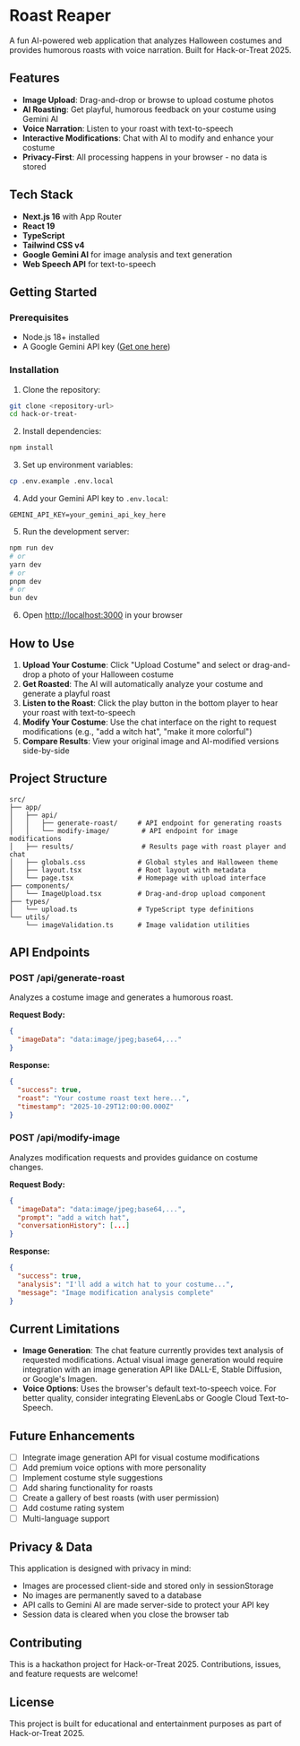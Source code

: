 # Roast Reaper

A fun AI-powered web application that analyzes Halloween costumes and provides humorous roasts with voice narration. Built for Hack-or-Treat 2025.

## Features

- **Image Upload**: Drag-and-drop or browse to upload costume photos
- **AI Roasting**: Get playful, humorous feedback on your costume using Gemini AI
- **Voice Narration**: Listen to your roast with text-to-speech
- **Interactive Modifications**: Chat with AI to modify and enhance your costume
- **Privacy-First**: All processing happens in your browser - no data is stored

## Tech Stack

- **Next.js 16** with App Router
- **React 19**
- **TypeScript**
- **Tailwind CSS v4**
- **Google Gemini AI** for image analysis and text generation
- **Web Speech API** for text-to-speech

## Getting Started

### Prerequisites

- Node.js 18+ installed
- A Google Gemini API key ([Get one here](https://makersuite.google.com/app/apikey))

### Installation

1. Clone the repository:
```bash
git clone <repository-url>
cd hack-or-treat-
```

2. Install dependencies:
```bash
npm install
```

3. Set up environment variables:
```bash
cp .env.example .env.local
```

4. Add your Gemini API key to `.env.local`:
```
GEMINI_API_KEY=your_gemini_api_key_here
```

5. Run the development server:

```bash
npm run dev
# or
yarn dev
# or
pnpm dev
# or
bun dev
```

6. Open [http://localhost:3000](http://localhost:3000) in your browser

## How to Use

1. **Upload Your Costume**: Click "Upload Costume" and select or drag-and-drop a photo of your Halloween costume
2. **Get Roasted**: The AI will automatically analyze your costume and generate a playful roast
3. **Listen to the Roast**: Click the play button in the bottom player to hear your roast with text-to-speech
4. **Modify Your Costume**: Use the chat interface on the right to request modifications (e.g., "add a witch hat", "make it more colorful")
5. **Compare Results**: View your original image and AI-modified versions side-by-side

## Project Structure

```
src/
├── app/
│   ├── api/
│   │   ├── generate-roast/     # API endpoint for generating roasts
│   │   └── modify-image/        # API endpoint for image modifications
│   ├── results/                 # Results page with roast player and chat
│   ├── globals.css             # Global styles and Halloween theme
│   ├── layout.tsx              # Root layout with metadata
│   └── page.tsx                # Homepage with upload interface
├── components/
│   └── ImageUpload.tsx         # Drag-and-drop upload component
├── types/
│   └── upload.ts               # TypeScript type definitions
└── utils/
    └── imageValidation.ts      # Image validation utilities
```

## API Endpoints

### POST /api/generate-roast
Analyzes a costume image and generates a humorous roast.

**Request Body:**
```json
{
  "imageData": "data:image/jpeg;base64,..."
}
```

**Response:**
```json
{
  "success": true,
  "roast": "Your costume roast text here...",
  "timestamp": "2025-10-29T12:00:00.000Z"
}
```

### POST /api/modify-image
Analyzes modification requests and provides guidance on costume changes.

**Request Body:**
```json
{
  "imageData": "data:image/jpeg;base64,...",
  "prompt": "add a witch hat",
  "conversationHistory": [...]
}
```

**Response:**
```json
{
  "success": true,
  "analysis": "I'll add a witch hat to your costume...",
  "message": "Image modification analysis complete"
}
```

## Current Limitations

- **Image Generation**: The chat feature currently provides text analysis of requested modifications. Actual visual image generation would require integration with an image generation API like DALL-E, Stable Diffusion, or Google's Imagen.
- **Voice Options**: Uses the browser's default text-to-speech voice. For better quality, consider integrating ElevenLabs or Google Cloud Text-to-Speech.

## Future Enhancements

- [ ] Integrate image generation API for visual costume modifications
- [ ] Add premium voice options with more personality
- [ ] Implement costume style suggestions
- [ ] Add sharing functionality for roasts
- [ ] Create a gallery of best roasts (with user permission)
- [ ] Add costume rating system
- [ ] Multi-language support

## Privacy & Data

This application is designed with privacy in mind:
- Images are processed client-side and stored only in sessionStorage
- No images are permanently saved to a database
- API calls to Gemini AI are made server-side to protect your API key
- Session data is cleared when you close the browser tab

## Contributing

This is a hackathon project for Hack-or-Treat 2025. Contributions, issues, and feature requests are welcome!

## License

This project is built for educational and entertainment purposes as part of Hack-or-Treat 2025.
